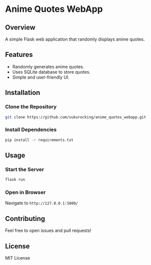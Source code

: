 # Anime Quotes WebApp

## Overview
A simple Flask web application that randomly displays anime quotes.

## Features
- Randomly generates anime quotes.
- Uses SQLite database to store quotes.
- Simple and user-friendly UI.

## Installation

### Clone the Repository
```bash
git clone https://github.com/sukurocking/anime_quotes_webapp.git
```

### Install Dependencies
```bash
pip install -r requirements.txt
```

## Usage

### Start the Server
```bash
flask run
```

### Open in Browser
Navigate to `http://127.0.0.1:5000/`

## Contributing
Feel free to open issues and pull requests!

## License
MIT License
